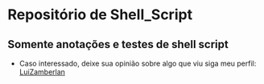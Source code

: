 # Repositório de Shell_Script

## Somente anotações e testes de shell script

* Caso interessado, deixe sua opinião sobre algo que viu
siga meu perfil: [LuiZamberlan](github.com/LuiZamberlan)
